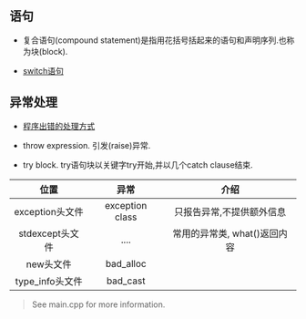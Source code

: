 ## 语句

* 复合语句(compound statement)是指用花括号括起来的语句和声明序列.也称为块(block).

* [switch语句](https://github.com/ThreeCobblers/Paladin/blob/master/blog/C%2B%2B/sosohu/chap5.md)

## 异常处理

* [程序出错的处理方式](https://github.com/ThreeCobblers/Paladin/blob/master/blog/C%2B%2B/sosohu/chap5.md)

* throw expression. 引发(raise)异常.

* try block. try语句块以关键字try开始,并以几个catch clause结束.

|位置|异常|介绍|
|:----:|:----:|:----:|
|exception头文件|exception class|只报告异常,不提供额外信息|
|stdexcept头文件|....|常用的异常类, what()返回内容|
|new头文件|bad_alloc||
|type_info头文件|bad_cast||

>See main.cpp for more information.
